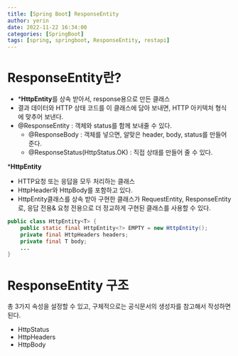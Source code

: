 ```yaml
---
title: [Spring Boot] ResponseEntity
author: yerin
date: 2022-11-22 16:34:00
categories: [SpringBoot]
tags: [spring, springboot, ResponseEntity, restapi]
---
```


# ResponseEntity란?

- ***HttpEntity**를 상속 받아서, response용으로 만든 클래스
- 결과 데이터와 HTTP 상태 코드를 이 클래스에 담아 보내면, HTTP 아키텍처 형식에 맞추어 보낸다.
- @ResponseEntity : 객체와 status를 함께 보내줄 수 있다.
    - @ResponseBody : 객체를 넣으면, 알맞은 header, body, status를 만들어준다.
    - @ResponseStatus(HttpStatus.OK) : 직접 상태를 만들어 줄 수 있다.

***HttpEntity**

- HTTP요청 또는 응답을 모두 처리하는 클래스
- HttpHeader와 HttpBody를 포함하고 있다.
- HttpEntity클래스를 상속 받아 구현한 클래스가 RequestEntity, ResponseEntity로, 응답 전용& 요청 전용으로 더 정교하게 구현된 클래스를 사용할 수 있다.

```java
public class HttpEntity<T> {
    public static final HttpEntity<?> EMPTY = new HttpEntity();
    private final HttpHeaders headers;
    private final T body;
    ...
}
```

# ResponseEntity 구조

총 3가지 속성을 설정할 수 있고, 구체적으로는 공식문서의 생성자를 참고해서 작성하면 된다.

- HttpStatus
- HttpHeaders
- HttpBody